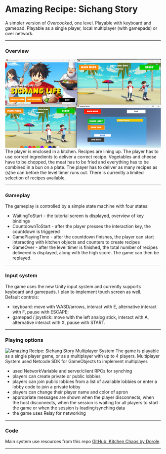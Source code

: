 # Amazing Recipe: Sichang Story

A simpler version of *Overcooked*, one level. Playable with keyboard and gamepad. Playable as a single player, local multiplayer (with gamepads) or over network.<br>
***
### Overview
![Amazing Recipe: Sichang Story](https://github.com/banyapon/Amazing-Recipes/blob/main/Assets/_Assets/4A.png?raw=true)
The player is enclosed in a kitchen. Recipes are lining up. The player has to use correct ingredients to deliver a correct recipe. Vegetables and cheese have to be chopped, the meat has to be fried and everything has to be combined in a bun on a plate. The player has to deliver as many recipes as (s)he can before the level timer runs out. There is currently a limited selection of recipes available.
***
### Gameplay
The gameplay is controlled by a simple state machine with four states:
* WaitingToStart - the tutorial screen is displayed, overview of key bindings
* CountdownToStart - after the player presses the interaction key, the countdown is triggered
* GamePlayingTime - after the countdown finishes, the player can start interacting with kitchen objects and counters to create recipes
* GameOver - after the level timer is finished, the total number of recipes delivered is displayed, along with the high score. The game can then be replayed. 
***
### Input system
The game uses the new Unity input system and currently supports keyboard and gamepads. I plan to implement touch screen as well.<br>
Default controls: 
* keyboard: move with WASD/arrows, interact with E, alternative interact with F, pause with ESCAPE; 
* gamepad / joystick: move with the left analog stick, interact with A, alternative interact with X, pause with START.
***
### Playing options
![Amazing Recipe: Sichang Story Multiplayer System](https://github.com/banyapon/Amazing-Recipes/blob/main/Assets/_Assets/46.png?raw=true)
The game is playable as a single player game, or as a multiplayer with up to 4 players. 
Multiplayer System used Netcode SDK for GameObjects to implement multiplayer. 
* used NetworkVariable and server/client RPCs for synching
* players can create private or public lobbies
* players can join public lobbies from a list of available lobbies or enter a lobby code to join a private lobby
* players can change their player name and color of apron
* appropriate messages are shown when the player disconnects, when the host disconnects, when the session is waiting for all players to start the game or when the session is loading/synching data
* the game uses Relay for networking
***
### Code
Main system use resources from this repo [GitHub: Kitchen Chaos by Dorole]([https://pages.github.com/](https://github.com/Dorole/KitchenChaos)).
***
